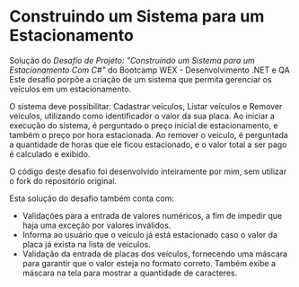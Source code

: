 # Construindo um Sistema para um Estacionamento

Solução do *Desafio de Projeto: "Construindo um Sistema para um Estacionamento Com C#"* do Bootcamp WEX - Desenvolvimento .NET e QA
Este desafio porpõe a criação de um sistema que permita gerenciar os veículos em um estacionamento.

O sistema deve possibilitar: Cadastrar veículos, Listar veículos e Remover veículos, utilizando como identificador o valor da sua placa.
Ao iniciar a execução do sistema, é perguntado o preço inicial de estacionamento, e também o preço por hora estacionada.
Ao remover o veículo, é perguntada a quantidade de horas que ele ficou estacionado, e o valor total a ser pago é calculado e exibido.

O código deste desafio foi desenvolvido inteiramente por mim, sem utilizar o fork do repositório original.

Esta solução do desafio também conta com: 
- Validações para a entrada de valores numéricos, a fim de impedir que haja uma exceção por valores inválidos.
- Informa ao usuário que o veículo já está estacionado caso o valor da placa já exista na lista de veículos.
- Validação da entrada de placas dos veículos, fornecendo uma máscara para garantir que o valor esteja no formato correto. Também exibe a máscara na tela para mostrar a quantidade de caracteres.